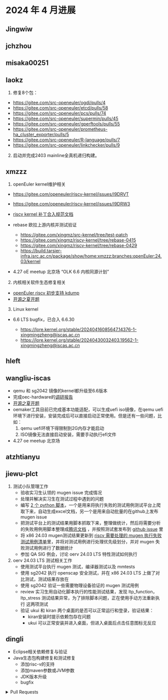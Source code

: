 # 2024 年 4 月进展

## Jingwiw


## jchzhou


## misaka00251


## laokz
1. 修复8个包：
- https://gitee.com/src-openeuler/ogdi/pulls/4
- https://gitee.com/src-openeuler/etcd/pulls/58
- https://gitee.com/src-openeuler/pcs/pulls/74
- https://gitee.com/src-openeuler/supermin/pulls/45
- https://gitee.com/src-openeuler/gperftools/pulls/55
- https://gitee.com/src-openeuler/prometheus-ha_cluster_exporter/pulls/5
- https://gitee.com/src-openeuler/R-language/pulls/7
- https://gitee.com/src-openeuler/linkchecker/pulls/9

2. 启动并完成2403 mainline全真机递归构建。

## xmzzz

1. openEuler kernel维护相关

- https://gitee.com/openeuler/riscv-kernel/issues/I9DRVT
- https://gitee.com/openeuler/riscv-kernel/issues/I9DRW3
- [riscv kernel 补丁合入规范文档](https://gitee.com/openeuler/riscv-kernel/pulls/5)

- rebase 欧拉上游内核并测试验证
  - https://gitee.com/xingmz/src-kernel/tree/test-patch
  - https://gitee.com/xingmz/riscv-kernel/tree/rebase-0415
  - https://gitee.com/xingmz/riscv-kernel/tree/rebase-0429
  - https://build.tarsier-infra.isrc.ac.cn/package/show/home:xmzzz:branches:openEuler:24.03/kernel

- 4.27 oE meetup 北京场 “OLK 6.6 内核同源计划”

2. 内核相关软件生态修复相关

- [openEuler riscv 初步支持 kdump](https://gitee.com/src-openeuler/kexec-tools/pulls/82)
- [开源之夏开题](https://gitee.com/openeuler/open-source-summer/issues/I9IWAN)

3. Linux kernel

- 6.6 LTS bugfix，已合入 6.6.30

  - https://lore.kernel.org/stable/20240416085647.14376-1-xingmingzheng@iscas.ac.cn
  - https://lore.kernel.org/stable/20240430032403.19562-1-xingmingzheng@iscas.ac.cn

## hleft


## wangliu-iscas
  - qemu 和 sg2042 镜像的kernel都升级至6.6版本
  - 完成oec-hardware的[调研报告](https://gitee.com/ouuleilei/working-documents/blob/master/RISC-V/openEuler/oec-hardware/sg2042%E6%B5%8B%E8%AF%95.md)
  - [开源之夏开题](https://gitee.com/openeuler/open-source-summer/issues/I9IJ1B)
  - oemaker工具目前已完成基本功能适配，可以生成uefi iso镜像，在qemu uefi 环境下进行安装，安装完成后可以直接启动正常使用。但是还有一些问题，比如：
    1. qemu uefi环境下得限制到2G内存才能启动
    2. ISO镜像无法直接启动安装，需要手动执行efi文件
  - 4.27 oe meetup 北京场

## atzhtianyu


## jiewu-plct
1. 测试小队管理工作
   - 验收实习生认领的 mugen issue 完成情况
   - 处理并解决实习生在测试过程中遇到的问题
   - 编写 [2 个 python 脚本](https://gitee.com/jean9823/oerv_test_manager)，一个是用来将执行失败的测试用例测试平台上爬取下来，自动生成excel文档，另一个是用来自动批量的在github上发布 mugen issue
   - 把测试平台上的测试结果用脚本抓取下来，整理做统计，然后将需要分析的失败用例用脚本整理成[腾讯文档](https://docs.qq.com/sheet/DSkZMUm9vSHFhTURL?tab=BB08J2) ，并按照测试套发布到 [github issue](https://github.com/openEuler-RISCV/oerv-team/issues) 里
   - 将 x86 24.03 mugen测试结果更新到 [riscv 需要处理的 mugen 执行失败测试用例清单](https://docs.qq.com/sheet/DSkZMUm9vSHFhTURL?tab=BB08J2)里，并将对测试用例进行处理优先级划分，并对 mugen 失败测试用例进行了数据统计 
   - 参加 QA  SIG 例会，讨论 oerv 24.03 LTS 特性测试如何执行
2. oerv 24.03 LTS 测试相关工作
   - 使用测试平台执行 mugen 测试，编译器测试以及 mmtests
   - 使用 sg2042 执行 openscap 安全测试，并在 x86 24.03 LTS 上做了对比测试，测试结果存放在 
   - 使用 sg2042 验证一些需要物理设备验证的 mugen 测试用例
   - review 实习生用自动化脚本执行的性能测试结果，发现 ltp_function，ltp_stress 测试结果异常，为了排除脚本问题，正在使用手动方法重新执行 这两项测试
   - 验证 ukui 和 kiran 两个桌面的是否可以正常运行和登录，验证结果：
     - kiran安装时提示依赖包存在问题
     - ukui 可以正常安装并进入桌面，但进入桌面后点击任意图标无反应

## dingli

 - Eclipse相关依赖修复与验证
 - Java生态包构建修复和测试修复
   - 添加risc-v的支持
   - 添加maven参数或JVM参数
   - JDK版本升级
   - bugfix

<details>
  <summary>Pull Requests</summary>
  
 - https://gitee.com/src-openeuler/apache-commons-math/pulls/8
 - https://gitee.com/src-openeuler/apache-mime4j/pulls/19
 - https://gitee.com/src-openeuler/aws-sdk-java/pulls/5
 - https://gitee.com/src-openeuler/eclipselink/pulls/3
 - https://gitee.com/src-openeuler/gradle/pulls/21
 - https://gitee.com/src-openeuler/hibernate/pulls/29
 - https://gitee.com/src-openeuler/hibernate4/pulls/11
 - https://gitee.com/src-openeuler/infinispan/pulls/37
 - https://gitee.com/src-openeuler/sbt/pulls/8
 - https://gitee.com/src-openeuler/shrinkwrap-descriptors/pulls/2
 - https://gitee.com/src-openeuler/springframework/pulls/49
 - https://gitee.com/src-openeuler/eclipse/pulls/41

</details>
